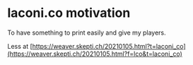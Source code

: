 
# laconi.co motivation

To have something to print easily and give my players.

Less at [https://weaver.skepti.ch/20210105.html?t=laconi_co](https://weaver.skepti.ch/20210105.html?f=lco&t=laconi_co)

